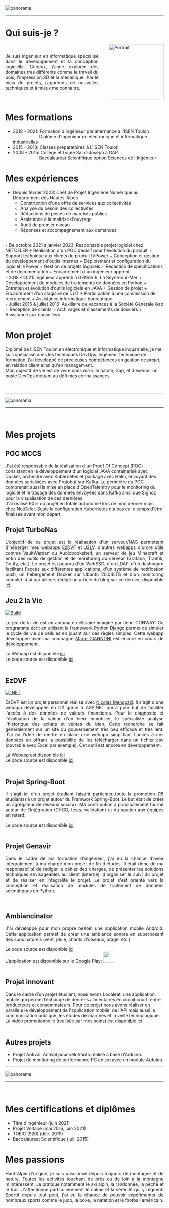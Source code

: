 
<div style="display: flex;">
<center>
    <img src="https://i.imgur.com/UznVCq4.jpg"
         style="float: right;"
        alt="panorama"
        title="L'Olan dans les nuages (photo prise au dessus de la Chapelle en Valgaudemar)"
    >
</center>
</div>

<hr>

<h1>Qui suis-je ?</h1>
<div style="display: flex; justify-content: center; align-items: center;">
    <div>
        <p style="margin-right: 10%;text-align:justify">
            Je suis ingénieur en informatique spécialisé dans le développement et la conception logicielle.  
            Curieux, j'aime explorer des domaines très différents comme le travail du bois, l'impression 3D et la mécanique.  
            Par le biais de projets, j’apprends de nouvelles techniques et à mieux me connaitre.<br>
        </p>
    </div>
    <img src="https://imgur.com/03Wf2I9.jpg"
        style="float: right;"
        alt="Portrait"
        title="Portrait de Louison SARLIN--MAGNUS"
        width="175"
    >
</div>


# Mes formations
- 2018 - 2021: Formation d'ingénieur par alternance à l'ISEN Toulon  
&emsp;&emsp;&emsp;&emsp;&emsp;&emsp;Diplôme d'ingénieur en électronique et informatique industrielles
- 2015 - 2018: Classes préparatoires à L'ISEN Toulon  
- 2008 - 2015: Collège et Lycée Saint-Joseph à GAP.  
&emsp;&emsp;&emsp;&emsp;&emsp;&emsp;Baccalauréat Scientifique option Sciences de l'Ingénieur  

# Mes expériences

- Depuis février 2023: Chef de Projet Ingéniérie Numérique au Département des Hautes-Alpes
    + Construction d'une offre de services aux collectivités
    + Analyse du besoin des collectivités
    + Rédactions de pièces de marchés publics
    + Assistance à la maîtrise d'ouvrage
    + Audit de premier niveau
    + Réponses et accompagnement aux demandes
<br>
-  De octobre 2021 à janvier 2023: Responsable projet logiciel chez NETCELER
    + Réalisation d'un POC décisif pour l'évolution du produit
    + Support technique aux clients du produit IVPower
    + Conception et gestion du développement d'outils internes
    + Déploiement et configuration du logiciel IVPower
    + Gestion de projets logiciels
    + Rédaction de spécifications et de documentation
    + Encadrement d'un ingénieur apprenti
<br>
- 2018 - 2021: Ingénieur apprenti à GENAVIR, La Seyne-sur-Mer
    + Développement de modules de traitements de données en Python
    + Entretien et évolution d’outils logiciels en JAVA
    + Gestion de projet
    + Encadrement d’un stagiaire de DUT
    + Participation à une commission de recrutement
    + Assistance informatique bureautique
<br>
- Juillet 2015 & juillet 2016: Auxillaire de vacances à la Société Générale Gap
    + Réception de clients
    + Archivages et classements de dossiers
    + Assistance aux conseillers
<br>

# Mon projet

Diplômé de l'ISEN Toulon en électronique et informatique industrielle, je me suis spécialisé dans les techniques DevOps. Ingénieur technique de formation, j'ai développé de précieuses compétences en gestion de projet, en relation client ainsi qu'en management.  
Mon objectif de vie est de vivre dans ma ville natale, Gap, et d'exercer un poste DevOps mettant au défi mes connaissances.

<br>
<hr>
<center>
<div style="display: flex;">
    <img src="https://i.imgur.com/iK8tAiO.jpg"
         style="float: right;"
        alt="panorama"
        title="Lac de Serre-Ponçon vu depuis la station de Réallon"
    >
</div>
</center>
<hr>
<br>

# Mes projets

## POC MCCS

J'ai été responsable de la réalisation d'un Proof Of Concept (POC) consistant en le développement d'un logiciel JAVA containerisé avec Docker, orchestré avec Kubernetes et packagé avec Helm, envoyant des données serialisées avec Protobuf sur Kafka. Le périmètre du POC comprenait aussi la mise en place d'OpenTelemtry pour le monitoring du logiciel et le traçage des données envoyées dans Kafka ainsi que Signoz pour la visualisation de ces dernières.  
J'ai réalisé 90% du projet en totale autonomie lors de mon dernier mois chez NetCeler. Seule la configuration Kubernetes n'a pas eu le temps d'être finalisée avant mon départ.

## Projet TurboNas

<p style='text-align: justify;'>
L'objectif de ce projet est la réalisation d'un serveur/NAS permettant d'héberger mes webapps <a href="https://ezdvf.lsarlinmagnus.fr/">EzDVF</a> et <a href="https://github.com/louisonsarlinmagnus/Jeu-2-la-vie">J2LV</a>, d'autres webapps d'ordre utile comme VaultWarden ou Audiobookshelf, un serveur de jeu Minecraft et enfin des outils de gestion et de monitoring du serveur (Grafana, Traefik, Gotify, etc.). Le projet est pourvu d'un WebSSO, d'un LDAP, d'un dashboard facilitant l'accès aux différentes applications, d'un système de notification push, un hébergement Docker sur Ubuntu 20.04LTS et d'un monitoring complet. J'ai par ailleurs rédigé un article de blog sur ce dernier, disponible <a href="https://blog.lsarlinmagnus.fr/monitoring-de-mon-homelab/">ici</a>.
</p>

## Jeu 2 la Vie
[![Build](https://github.com/louisonsarlinmagnus/Jeu-2-la-vie/actions/workflows/django.yml/badge.svg)](https://github.com/louisonsarlinmagnus/Jeu-2-la-vie/actions/workflows/django.yml)

<p style='text-align: justify;'>
Le jeu de la vie est un automate cellulaire imaginé par John CONWAY.
Ce programme écrit en utilisant le framework Python Django permet de simuler le cycle de vie de cellules en jouant sur des règles simples.
Cette webapp développée avec ma compagne <a href="https://github.com/mariegiannoni">Marie GIANNONI</a> est encore en cours de développement.
</p>
La Webapp est disponible <a href="https://j2lv.lsarlinmagnus.fr/">ici</a><br>
Le code source est disponible <a href="https://github.com/louisonsarlinmagnus/Jeu-2-la-vie">ici</a>.
<br>
<br>

## EzDVF
[![.NET](https://github.com/louisonsarlinmagnus/EzDVF/actions/workflows/dotnet.yml/badge.svg)](https://github.com/louisonsarlinmagnus/EzDVF/actions/workflows/dotnet.yml)

<p style='text-align: justify;'>
EzDVF est un projet personnel réalisé avec <a href="https://github.com/NicowNicow">Nicolas Mengozzi</a>.
Il s'agit d'une webapp développée en C# grâce à ASP.NET qui a pour but de faciliter l'accès à des données de valeurs financières. Pour le diagnostic et l'évaluation de la valeur d'un bien immobilier, le spécialiste analyse l'historique des achats et ventes du bien.
Cette recherche se fait généralement sur un site du gouvernement très peu efficace et très lent. J'ai eu l'idée de mettre en place une webapp simplifiant l'accès à ces données en offrant la possibilité de les télécharger dans un fichier csv (ouvrable avec Excel par exemple).
Cet outil est encore en développement.
</p>
La Webapp est disponible <a href="https://ezdvf.lsarlinmagnus.fr/">ici</a><br>
Le code source est disponible <a href="https://github.com/louisonsarlinmagnus/EzDVF">ici</a>.
<br>
<br>

## Projet Spring-Boot

<p style='text-align: justify;'>
Il s'agit ici d'un projet étudiant faisant participer toute la promotion (16 étudiants) à un projet autour du Framwork Spring-Boot. Le but était de créer un agrégateur de réseaux sociaux.
Ma contribution a principalement tourné autour de l'intégration (CI-CD, tests, validation) et du soutien aux équipes en retard.
</p>
Le code source est disponible <a href="https://github.com/orgs/Projet-Spring-Boot">ici</a>.
<br>
<br>

## Projet Genavir

<p style='text-align: justify;'>
Dans le cadre de ma formation d'ingénieur, j'ai eu la chance d'avoir intégralement à ma charge mon projet de fin d'études. Il était donc de ma responsabilité de rédiger le cahier des charges, de présenter les solutions techniques envisageables au client (interne), d'organiser le suivi du projet et de réaliser en intégralité le projet.
Le projet s'est orienté vers la conception et réalisation de modules de traitement de données scientifiques en Python.
</p>
<br>

## Ambiancinator

<p style='text-align: justify;'>
J'ai développé pour mon propre besoin une application mobile Android. Cette application permet de créer une ambiance sonore en superposant des sons naturels (vent, pluie, chants d'oiseaux, orage, etc.).</p>  
Le code source est disponible <a href="https://github.com/louisonsarlinmagnus/Ambiancinator">ici</a>. <br>
L'application est disponible sur le Google Play: <a href="https://play.google.com/store/apps/details?id=com.lsmapps.ambiancinator"><img src="https://play-lh.googleusercontent.com/efDEf0Li85M_Af4J7GZBWlRDvSeVlgzFoMV1DEMB_UdHkmAI8Cr7P_elCkKgtln9Fic=s180" width="35"></a>  
<br>
<br>

## Projet innovant

Dans le cadre d’un projet étudiant, nous avons Localeat, une application mobile qui permet l’échange de denrées alimentaires en circuit court, entre producteurs et consommateurs.
Pour ce projet nous avons réaliser en parallèle le développement de l'application mobile, de l'API mais aussi la communication publique, les études de marchés et la veille technologique.<br>
La vidéo promotionnelle (réalisée par mes soins) est disponible <a href="https://youtu.be/MLKATSYRV4M">ici</a>
<br>
<br>

## Autres projets

- Projet Antivol: Antivol pour vélo/moto réalisé à base d'Arduino.
- Projet de monitoring de performance PC en jeu avec un module Arduino.

<hr>
<center>
<div style="display: flex;">
    <img src="https://i.imgur.com/MMNq55s.jpg"
         style="float: right;"
        alt="panorama"
        title="Lac de l'Ascension, la Roche de Rame"
    >
</div>
</center>
<hr>

<br>

# Mes certifications et diplômes

- Titre d'ingénieur (juin 2021)
- Projet Voltaire (mai 2016, juin 2021)
- TOEIC (920) (déc. 2019)
- Baccalauréat Scientifique (juil. 2015)

# Mes passions

<p style='text-align: justify;'>
Haut-Alpin d'origine, je suis passionné depuis toujours de montagne et de nature. Toutes les activités touchant de près ou de loin à la montagne m'intéressent. Je pratique notamment le ski alpin, la randonnée, la pêche et le trail.
J'affectionne particulièrement le calme et la sérénité qui y règnent.
Sportif depuis tout petit, j'ai eu la chance de pouvoir expérimenter de nombreux sports comme le judo, la boxe, la natation et le football américain.
</p>
<br>
